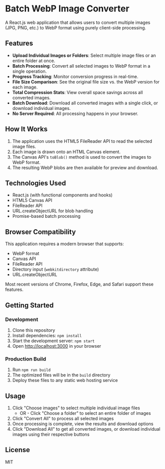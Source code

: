 # Batch WebP Image Converter

A React.js web application that allows users to convert multiple images (JPG, PNG, etc.) to WebP format using purely client-side processing.

## Features

- **Upload Individual Images or Folders**: Select multiple image files or an entire folder at once.
- **Batch Processing**: Convert all selected images to WebP format in a single operation.
- **Progress Tracking**: Monitor conversion progress in real-time.
- **File Size Comparison**: See the original file size vs. the WebP version for each image.
- **Total Compression Stats**: View overall space savings across all converted images.
- **Batch Download**: Download all converted images with a single click, or download individual images.
- **No Server Required**: All processing happens in your browser.

## How It Works

1. The application uses the HTML5 FileReader API to read the selected image files.
2. Each image is drawn onto an HTML Canvas element.
3. The Canvas API's `toBlob()` method is used to convert the images to WebP format.
4. The resulting WebP blobs are then available for preview and download.

## Technologies Used

- React.js (with functional components and hooks)
- HTML5 Canvas API
- FileReader API
- URL.createObjectURL for blob handling
- Promise-based batch processing

## Browser Compatibility

This application requires a modern browser that supports:
- WebP format
- Canvas API
- FileReader API
- Directory input (`webkitdirectory` attribute)
- URL.createObjectURL

Most recent versions of Chrome, Firefox, Edge, and Safari support these features.

## Getting Started

### Development

1. Clone this repository
2. Install dependencies: `npm install`
3. Start the development server: `npm start`
4. Open [http://localhost:3000](http://localhost:3000) in your browser

### Production Build

1. Run `npm run build`
2. The optimized files will be in the `build` directory
3. Deploy these files to any static web hosting service

## Usage

1. Click "Choose images" to select multiple individual image files
   - OR -
   Click "Choose a folder" to select an entire folder of images
2. Click "Convert All" to process all selected images
3. Once processing is complete, view the results and download options
4. Click "Download All" to get all converted images, or download individual images using their respective buttons

## License

MIT
